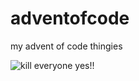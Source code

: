 # adventofcode
my advent of code thingies  

![kill everyone yes!!](https://media1.tenor.com/m/ZRENKJYjfjQAAAAC/kill-everyone-wheel.gif)